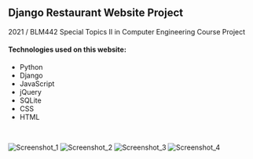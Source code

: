 Django Restaurant Website Project
---------------------
2021 / BLM442 Special Topics II in Computer Engineering Course Project

#### Technologies used on this website:
- Python
- Django
- JavaScript
- jQuery
- SQLite
- CSS
- HTML
<br>

![Screenshot_1](https://user-images.githubusercontent.com/22173853/120362156-6d458680-c313-11eb-82fe-6025c9635095.png)
![Screenshot_2](https://user-images.githubusercontent.com/22173853/120362161-6e76b380-c313-11eb-958b-90d32dd255d1.png)
![Screenshot_3](https://user-images.githubusercontent.com/22173853/120362165-6fa7e080-c313-11eb-9c87-34577dd12180.png)
![Screenshot_4](https://user-images.githubusercontent.com/22173853/120362169-70d90d80-c313-11eb-946c-e493a5e1697d.png)
